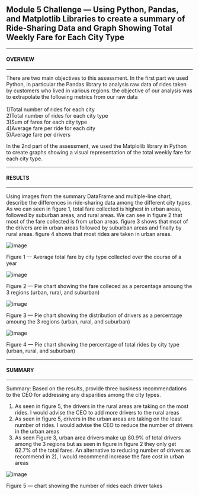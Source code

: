 <h2>Module 5 Challenge — Using Python, Pandas, and Matplotlib Libraries to create a summary of Ride-Sharing Data and Graph Showing Total Weekly Fare for Each City Type
  </h2>
  
______________________________________________________________________
<h4>OVERVIEW 
</h4>

______________________________________________________________________
There are two main objectives to this assessment. In the first part we used Python, in particular the Pandas library to analysis raw data of rides taken by customers who lived in various regions. the objective of our analysis was to extrapolate the following metrics from our raw data
<br>
<br>1)Total number of rides for each city 
<br>2)Total number of rides for each city type 
<br>3)Sum of fares for each city type 
<br>4)Average fare per ride for each city 
<br>5)Average fare per drivers</br>

In the 2nd part of the assessment, we used the Matplolib library in Python to create graphs showing a visual representation of the total weekly fare for each city type. 
______________________________________________________________________
<h4>RESULTS
</h4>

______________________________________________________________________

Using images from the summary DataFrame and multiple-line chart, describe the differences in ride-sharing data among the different city types.
As we can seen in figure 1, total fare collected is highest in urban areas, followed by suburban areas, and rural areas. We can see in figure 2 that most of the fare collected is from urban areas. figure 3 shows that msot of the drivers are in urban areas followed by suburban areas and finally by rural areas. figure 4 shows that most rides are taken in urban areas. 

![image](https://user-images.githubusercontent.com/103878061/195786668-6eb70852-e367-4086-bffb-80bd144df8fd.png)

Figure 1 — Average total fare by city type collected over the course of a year 

![image](https://user-images.githubusercontent.com/103878061/195971065-6d7205b9-a172-492c-b0de-e0f7049c8d65.png)

Figure 2 — Pie chart showing the fare colleced as a percentage amoung the 3 regions (urban, rural, and  suburban)

![image](https://user-images.githubusercontent.com/103878061/195971133-56f0ff12-d8a3-4e38-9ff7-3d504cea8f9c.png)

Figure 3 — Pie chart showing the distribution of drivers as a percentage amoung the 3 regions (urban, rural, and suburban)

![image](https://user-images.githubusercontent.com/103878061/195971346-03cace3d-9af3-4ffa-8b82-7e14493ef13d.png)

Figure 4 — Pie chart showing the percentage of total rides by city type (urban, rural, and suburban)



______________________________________________________________________
<h4>SUMMARY
</h4>

______________________________________________________________________

Summary: Based on the results, provide three business recommendations to the CEO for addressing any disparities among the city types.


1) As seen in figure 5, the drivers in the rural areas are taking on the most rides. I would advise the CEO to add more drivers to the rural areas 
2) As seen in figure 5, drivers in the urban areas are taking on the least number of rides. I would advise the CEO to reduce the number of drivers in the urban areas 
3) As seen Figure 3, urban area drivers make up 80.9% of total drivers among the 3 regions but as seen in figure in figure 2 they only get 62.7% of the total fares. An alternative to reducing number of drivers as recommend in 2), I would recommend increase the fare cost in urban areas 


![image](https://user-images.githubusercontent.com/103878061/195972646-39ba574c-e76d-48d5-bbd4-945efb2d00dc.png)

Figure 5 — chart showing the number of rides each driver takes 

